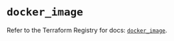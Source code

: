 # `docker_image`

Refer to the Terraform Registry for docs: [`docker_image`](https://registry.terraform.io/providers/kreuzwerker/docker/3.3.0/docs/resources/image).
